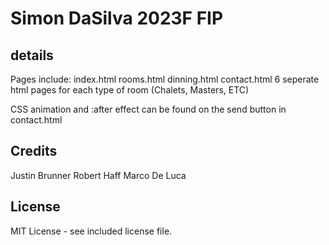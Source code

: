 # Simon DaSilva 2023F FIP

## details 

Pages include:
index.html
rooms.html
dinning.html
contact.html
6 seperate html pages for each type of room (Chalets, Masters, ETC)

CSS animation and :after effect can be found on the send button in contact.html



## Credits
Justin Brunner
Robert Haff
Marco De Luca

## License

MIT License - see included license file.